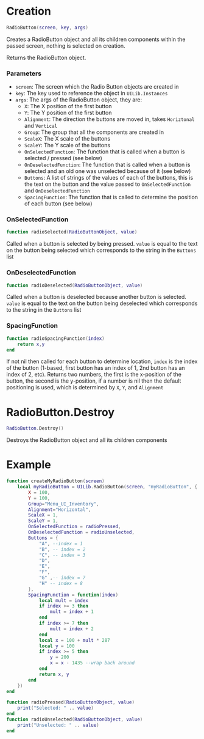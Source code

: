 # Creation
```lua
RadioButton(screen, key, args)
```
Creates a RadioButton object and all its children components within the passed screen, nothing is selected on creation.

Returns the RadioButton object.

### Parameters
- `screen`: The screen which the Radio Button objects are created in
- `key`: The key used to reference the object in `UILib.Instances`
- `args`: The args of the RadioButton object, they are:
    - `X`: The X position of the first button
    - `Y`: The Y position of the first button
    - `Alignment`: The direction the buttons are moved in, takes `Horiztonal` and `Vertical`
    - `Group`: The group that all the components are created in
    - `ScaleX`: The X scale of the buttons
    - `ScaleY`: The Y scale of the buttons
    - `OnSelectedFunction`: The function that is called when a button is selected / pressed (see below)
    - `OnDeselectedFunction`: The function that is called when a button is selected and an old one was unselected because of it (see below)
    - `Buttons`: A list of strings of the values of each of the buttons, this is the text on the button and the value passed to `OnSelectedFunction` and `OnDeselectedFunction` 
    - `SpacingFunction`: The function that is called to determine the position of each button (see below)

### OnSelectedFunction
```lua
function radioSelected(RadioButtonObject, value)
```
Called when a button is selected by being pressed.
`value` is equal to the text on the button being selected which corresponds to the string in the `Buttons` list

### OnDeselectedFunction
```lua
function radioDeselected(RadioButtonObject, value)
```
Called when a button is deselected because another button is selected.
`value` is equal to the text on the button being deselected which corresponds to the string in the `Buttons` list

### SpacingFunction
```lua
function radioSpacingFunction(index)
    return x,y
end
```
If not nil then called for each button to determine location, `index` is the index of the button (1-based, first button has an index of 1, 2nd button has an index of 2, etc).
Returns two numbers, the first is the x-position of the button, the second is the y-position, if a number is nil then the default positioning is used, which is determined by `X`, `Y`, and `Alignment`

# RadioButton.Destroy
```lua
RadioButton.Destroy()
```
Destroys the RadioButton object and all its children components

# Example
```lua
function createMyRadioButton(screen)
    local myRadioButton = UILib.RadioButton(screen, "myRadioButton", {
        X = 100,
        Y = 100,
        Group="Menu_UI_Inventory",
        Alignment="Horizontal",
        ScaleX = 1,
        ScaleY = 1,
        OnSelectedFunction = radioPressed,
        OnDeselectedFunction = radioUnselected,
        Buttons = {
            "A", --index = 1
            "B", -- index = 2
            "C", -- index = 3
            "D",
            "E",
            "F",
            "G" ,-- index = 7
            "H" -- index = 8
        },
        SpacingFunction = function(index)
            local mult = index
            if index >= 3 then
                mult = index + 1
            end
            if index >= 7 then
                mult = index + 2
            end
            local x = 100 + mult * 287
            local y = 100
            if index >= 5 then
                y = 200
                x = x - 1435 --wrap back around
            end
            return x, y
        end
    })
end

function radioPressed(RadioButtonObject, value)
	print("Selected: " .. value)
end
function radioUnselected(RadioButtonObject, value)
	print("Unselected: " .. value)
end
```